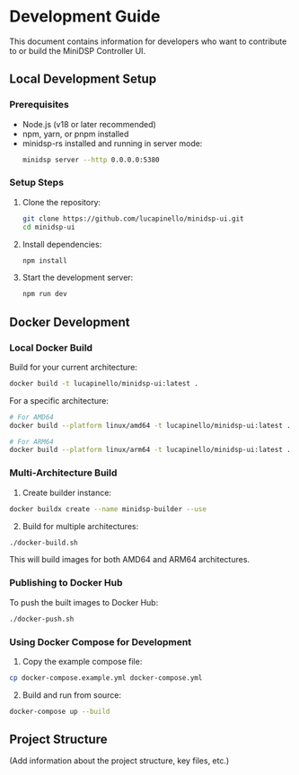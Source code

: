 # Development Guide

This document contains information for developers who want to contribute to or build the MiniDSP Controller UI.

## Local Development Setup

### Prerequisites
- Node.js (v18 or later recommended)
- npm, yarn, or pnpm installed
- minidsp-rs installed and running in server mode:
  ```bash
  minidsp server --http 0.0.0.0:5380
  ```

### Setup Steps
1. Clone the repository:
   ```bash
   git clone https://github.com/lucapinello/minidsp-ui.git
   cd minidsp-ui
   ```

2. Install dependencies:
   ```bash
   npm install
   ```

3. Start the development server:
   ```bash
   npm run dev
   ```

## Docker Development

### Local Docker Build

Build for your current architecture:
```bash
docker build -t lucapinello/minidsp-ui:latest .
```

For a specific architecture:
```bash
# For AMD64
docker build --platform linux/amd64 -t lucapinello/minidsp-ui:latest .

# For ARM64
docker build --platform linux/arm64 -t lucapinello/minidsp-ui:latest .
```

### Multi-Architecture Build

1. Create builder instance:
```bash
docker buildx create --name minidsp-builder --use
```

2. Build for multiple architectures:
```bash
./docker-build.sh
```

This will build images for both AMD64 and ARM64 architectures.

### Publishing to Docker Hub

To push the built images to Docker Hub:
```bash
./docker-push.sh
```

### Using Docker Compose for Development

1. Copy the example compose file:
```bash
cp docker-compose.example.yml docker-compose.yml
```

2. Build and run from source:
```bash
docker-compose up --build
```

## Project Structure

(Add information about the project structure, key files, etc.) 